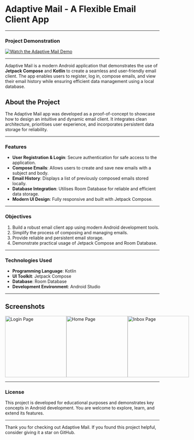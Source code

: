 # Adaptive Mail - A Flexible Email Client App  

---

### Project Demonstration  

[![Watch the Adaptive Mail Demo](https://img.youtube.com/vi/tA4vNUQ9_gM/0.jpg)](https://www.youtube.com/watch?v=tA4vNUQ9_gM)

---

Adaptive Mail is a modern Android application that demonstrates the use of **Jetpack Compose** and **Kotlin** to create a seamless and user-friendly email client. The app enables users to register, log in, compose emails, and view their email history while ensuring efficient data management using a local database.

## About the Project  

The Adaptive Mail app was developed as a proof-of-concept to showcase how to design an intuitive and dynamic email client. It integrates clean architecture, prioritises user experience, and incorporates persistent data storage for reliability.

---

### Features  

- **User Registration & Login**: Secure authentication for safe access to the application.  
- **Compose Emails**: Allows users to create and save new emails with a subject and body.  
- **Email History**: Displays a list of previously composed emails stored locally.  
- **Database Integration**: Utilises Room Database for reliable and efficient data storage.  
- **Modern UI Design**: Fully responsive and built with Jetpack Compose.  

---

### Objectives  

1. Build a robust email client app using modern Android development tools.  
2. Simplify the process of composing and managing emails.  
3. Provide reliable and persistent email storage.  
4. Demonstrate practical usage of Jetpack Compose and Room Database.  

---

### Technologies Used  

- **Programming Language**: Kotlin  
- **UI Toolkit**: Jetpack Compose  
- **Database**: Room Database  
- **Development Environment**: Android Studio  

---

## Screenshots  

<div style="display: flex; justify-content: space-around; align-items: center;">
  <img src="https://lh4.googleusercontent.com/w1iJ9aVNmNCm5y5U5ohsdUHn8sMHL3A5D5JGDxiiyqGTSB8ZJpXvwipl16WfEOmop6r-1klatXEsl4u3ZPjj2ZVoREnBfVQfLHErikptaYEpY5ePHvQRgrJ35T0_H0nfhOpMa2xZCg2vG4wn7hjcYg" alt="Login Page" width="200" />
  <img src="https://lh5.googleusercontent.com/1gYEcQP4f3BiHU81zVkB3HTwLJt2ld15sT6sZ0Oaj-uySBtlOm3Y-ZCCZXbXW-DdH7xvLiwv5wpQEFIKFaFLf4C6HbzZYxQXSvgVUYNrV_ARGNI2ir2w2y2rufNiaCibLMRn7xKYLPF1a5QQVApzUw" alt="Home Page" width="200" />
  <img src="https://lh4.googleusercontent.com/bXThgPYMDGSMAFX651IOxbgSyr2j9tMUtBuy2BYSGr9pLyqwRhPkLv_efqHuadLOYiQkMTLhm_6DJ9fBv376dVkHRNJThJzvi_3jcHoVQnhVSYcJ4CGgJnpz9rp4KplSAWID6L25OYmOW6Jc5v4m5Q" alt="Inbox Page" width="200" />
</div>  

---

### License  

This project is developed for educational purposes and demonstrates key concepts in Android development. You are welcome to explore, learn, and extend its features.

---

Thank you for checking out Adaptive Mail. If you found this project helpful, consider giving it a star on GitHub.
